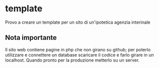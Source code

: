 # template
Provo a creare un template per un sito di un'ipotetica agenzia interinale
## Nota importante
Il sito web contiene pagine in php che non girano su github; per poterlo utilizzare e connettere un database scaricare il codice e farlo girare in un localhost.
Quando pronto per la  produzione metterlo su un server.
